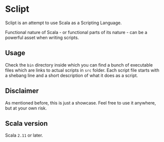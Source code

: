 Sclipt
======
Sclipt is an attempt to use Scala as a Scripting Language. 

Functional nature of Scala - or functional parts of its nature - can be a powerful asset when writing scripts.

Usage
-----
Check the `bin` directory inside which you can find a bunch of executable files which are links to actual scripts in `src` folder.
Each script file starts with a shebang line and a short description of what it does as a script.

Disclaimer
----------
As mentioned before, this is just a showcase. Feel free to use it anywhere, but at your own risk.

Scala version
-------------
Scala `2.11` or later.
